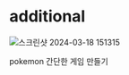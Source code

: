 # additional

  ![스크린샷 2024-03-18 151315](https://github.com/2ung2rl/Java-Project/assets/155498417/17b50e51-c50a-4d1c-8ff5-d61de435fbf8)

  pokemon 간단한 게임 만들기
